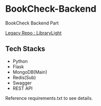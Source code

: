 # BookCheck-Backend
BookCheck Backend Part

<a href="https://github.com/wlzla000/LibraryLight">Legacy Repo : LibraryLight</a>

## Tech Stacks
- Python
- Flask
- MongoDB(Main)
- Redis(Sub)
- Swagger
- REST API

Reference requirements.txt to see details.
